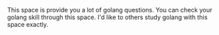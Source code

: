 This space is provide you a lot of golang questions. You can check your golang skill through this space. I'd like to others study golang with this space exactly.